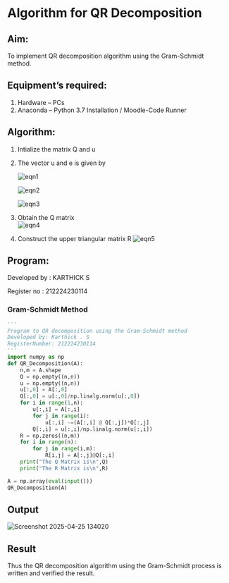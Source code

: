 # Algorithm for QR Decomposition
## Aim:
To implement QR decomposition algorithm using the Gram-Schmidt method.
## Equipment’s required:
1.	Hardware – PCs
2.	Anaconda – Python 3.7 Installation / Moodle-Code Runner
## Algorithm:
1.	Intialize the matrix Q and u
2.	The vector u and e is given by

    ![eqn1](./ex4.jpg)

    ![eqn2](./ex6.jpg)

    ![eqn3](./ex3.jpg)

3.	Obtain the Q matrix   
    ![eqn4](./ex1.jpg)
4.	Construct the upper triangular matrix R
    ![eqn5](./ex2.jpg)



## Program:
Developed by : KARTHICK S

Register no : 212224230114
### Gram-Schmidt Method
```python
''' 
Program to QR decomposition using the Gram-Schmidt method
Developed by: Karthick . S
RegisterNumber: 212224230114
'''
import numpy as np
def QR_Decomposition(A):
    n,m = A.shape
    Q = np.empty((n,n))
    u = np.empty((n,n))
    u[:,0] = A[:,0]
    Q[:,0] = u[:,0]/np.linalg.norm(u[:,0])
    for i in range(1,n):
        u[:,i] = A[:,i]
        for j in range(i):
            u[:,i] -=(A[:,i] @ Q[:,j])*Q[:,j]
        Q[:,i] = u[:,i]/np.linalg.norm(u[:,i])
    R = np.zeros((n,m))
    for i in range(n):
        for j in range(i,m):
            R[i,j] = A[:,j]@Q[:,i]
    print("The Q Matrix is\n",Q)
    print("The R Matrix is\n",R)

A = np.array(eval(input()))
QR_Decomposition(A)


```

## Output
![Screenshot 2025-04-25 134020](https://github.com/user-attachments/assets/3c1318f2-ffae-441c-b1e3-013d3891c71b)


## Result
Thus the QR decomposition algorithm using the Gram-Schmidt process is written and verified the result.
